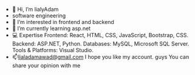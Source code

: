 - 👋 Hi, I’m lialyAdam
- software engineering
- 👀 I’m interested in frontend and backend
- 🌱 I’m currently learning asp.net
- 💻 Expertise
Frontend: React, HTML, CSS, JavaScript, Bootstrap,  CSS.
Backend: ASP.NET, Python.
Databases: MySQL, Microsoft SQL Server.
Tools & Platforms:  Visual Studio.
- 📫lialadamawad@gmail.com
I hope you like my account. guys You can share your opinion with me
